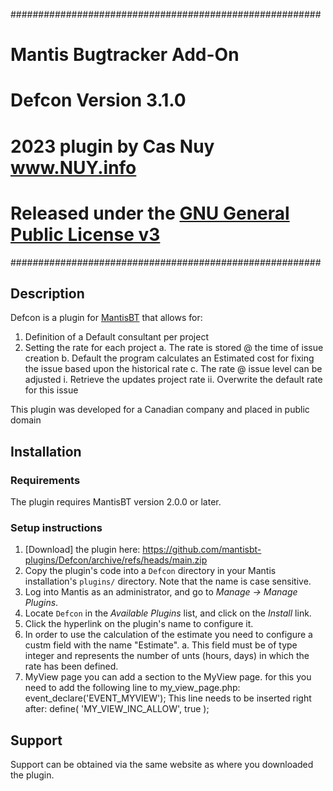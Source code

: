########################################################
#	Mantis Bugtracker Add-On
# 	Defcon Version 3.1.0
#	2023 plugin by Cas Nuy www.NUY.info
#	Released under the [GNU General Public License v3](http://opensource.org/licenses/GPL-3.0)
########################################################

## Description

Defcon is a plugin for [MantisBT](http://mantisbt.org) that allows for:
1. Definition of a Default consultant per project
2. Setting the rate for each project
	a. The rate is stored @ the time of issue creation
	b. Default the program calculates an Estimated cost for fixing the issue based upon the historical rate
	c. The rate @ issue level can be adjusted
		i.	Retrieve the updates project rate
		ii.	Overwrite the default rate for this issue


This plugin was developed for a Canadian company and placed in public domain 


## Installation

### Requirements
The plugin requires MantisBT version 2.0.0 or later.

### Setup instructions
1. [Download] the plugin here: https://github.com/mantisbt-plugins/Defcon/archive/refs/heads/main.zip
2. Copy the plugin's code into a `Defcon` directory in your Mantis 
   installation's `plugins/` directory. Note that the name is case sensitive.
3. Log into Mantis as an administrator, and go to _Manage -> Manage Plugins_.
4. Locate `Defcon` in the _Available Plugins_ list, and click
   on the _Install_ link.
5. Click the hyperlink on the plugin's name to configure it.
6. In order to use the calculation of the estimate you need to configure a custm field with the name "Estimate".
	a. This field must be of type integer and represents the number of unts (hours, days) in which the rate has been defined.
7. MyView page
	you can add a section to the MyView page.
	for this you need to add the following line to my_view_page.php:
	event_declare('EVENT_MYVIEW');
	This line needs to be inserted right after:
	define( 'MY_VIEW_INC_ALLOW', true );
	
## Support
Support can be obtained via the same website as where you downloaded the plugin.
